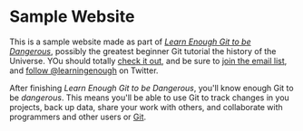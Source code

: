 # Sample Website

This is a sample website made as part of [*Learn Enough Git to be Dangerous*](http://learningenough.com/git-tutorial), possibly the greatest beginner Git tutorial the history of the Universe.  YOu should totally [check it out](http://learningenough.com/git-tutorial), and be sure to [join the email list](http://learningenough.com/#email_list), and [follow @learningenough](http://twitter.com/learningenough) on Twitter.

After finishing *Learn Enough Git to be Dangerous*, you'll know enough Git to be *dangerous*.  This means you'll be able to use Git to track changes in you projects, back up data, share your work with others, and collaborate with programmers and other users or [Git](http://github.com).
